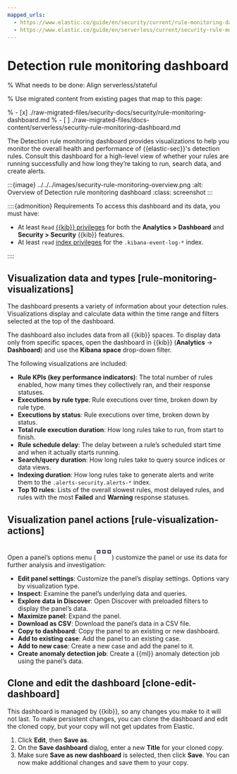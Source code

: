 ```yaml
---
mapped_urls:
  - https://www.elastic.co/guide/en/security/current/rule-monitoring-dashboard.html
  - https://www.elastic.co/guide/en/serverless/current/security-rule-monitoring-dashboard.html
---
```


# Detection rule monitoring dashboard

% What needs to be done: Align serverless/stateful

% Use migrated content from existing pages that map to this page:

% - [x] ./raw-migrated-files/security-docs/security/rule-monitoring-dashboard.md
% - [ ] ./raw-migrated-files/docs-content/serverless/security-rule-monitoring-dashboard.md

The Detection rule monitoring dashboard provides visualizations to help you monitor the overall health and performance of {{elastic-sec}}'s detection rules. Consult this dashboard for a high-level view of whether your rules are running successfully and how long they’re taking to run, search data, and create alerts.

:::{image} ../../../images/security-rule-monitoring-overview.png
:alt: Overview of Detection rule monitoring dashboard
:class: screenshot
:::

::::{admonition} Requirements
To access this dashboard and its data, you must have:

* At least `Read` [{{kib}} privileges](/deploy-manage/users-roles/cluster-or-deployment-auth/kibana-role-management.md) for both the **Analytics > Dashboard** and **Security > Security** {{kib}} features.
* At least `read` [index privileges](/deploy-manage/users-roles/cluster-or-deployment-auth/kibana-role-management.md#adding_index_privileges) for the `.kibana-event-log-*` index.

::::



## Visualization data and types [rule-monitoring-visualizations]

The dashboard presents a variety of information about your detection rules. Visualizations display and calculate data within the time range and filters selected at the top of the dashboard.

The dashboard also includes data from all {{kib}} spaces. To display data only from specific spaces, open the dashboard in {{kib}} (**Analytics** → **Dashboard**) and use the **Kibana space** drop-down filter.

The following visualizations are included:

* **Rule KPIs (key performance indicators)**: The total number of rules enabled, how many times they collectively ran, and their response statuses.
* **Executions by rule type**: Rule executions over time, broken down by rule type.
* **Executions by status**: Rule executions over time, broken down by status.
* **Total rule execution duration**: How long rules take to run, from start to finish.
* **Rule schedule delay**: The delay between a rule’s scheduled start time and when it actually starts running.
* **Search/query duration**: How long rules take to query source indices or data views.
* **Indexing duration**: How long rules take to generate alerts and write them to the `.alerts-security.alerts-*` index.
* **Top 10 rules**: Lists of the overall slowest rules, most delayed rules, and rules with the most **Failed** and **Warning** response statuses.


## Visualization panel actions [rule-visualization-actions]

Open a panel’s options menu (![Options menu](../../../images/security-three-dot-icon.png "")) customize the panel or use its data for further analysis and investigation:

* **Edit panel settings**: Customize the panel’s display settings. Options vary by visualization type.
* **Inspect**: Examine the panel’s underlying data and queries.
* **Explore data in Discover**: Open Discover with preloaded filters to display the panel’s data.
* **Maximize panel**: Expand the panel.
* **Download as CSV**: Download the panel’s data in a CSV file.
* **Copy to dashboard**: Copy the panel to an existing or new dashboard.
* **Add to existing case**: Add the panel to an existing case.
* **Add to new case**: Create a new case and add the panel to it.
* **Create anomaly detection job**: Create a {{ml}} anomaly detection job using the panel’s data.


## Clone and edit the dashboard [clone-edit-dashboard]

This dashboard is managed by {{kib}}, so any changes you make to it will not last. To make persistent changes, you can clone the dashboard and edit the cloned copy, but your copy will not get updates from Elastic.

1. Click **Edit**, then **Save as**.
2. On the **Save dashboard** dialog, enter a new **Title** for your cloned copy.
3. Make sure **Save as new dashboard** is selected, then click **Save**. You can now make additional changes and save them to your copy.


